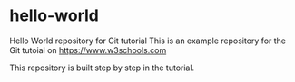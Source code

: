  # hello-world
Hello World repository for Git tutorial
This is an example repository for the Git tutoial on https://www.w3schools.com

This repository is built step by step in the tutorial. 
